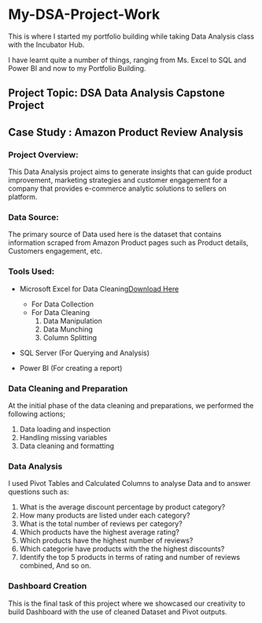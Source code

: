 # My-DSA-Project-Work

This is where I started my portfolio building while taking Data Analysis class with the Incubator Hub.

I have learnt quite a number of things, ranging from Ms. Excel to SQL and Power BI and now to my Portfolio Building.

## Project Topic: DSA Data Analysis Capstone Project

## Case Study : Amazon Product Review Analysis 

### Project Overview:

This Data Analysis project aims to generate insights that can guide product improvement, marketing strategies and customer engagement for a company that provides e-commerce analytic solutions to sellers on platform.

### Data Source: 

The primary source of Data used here is the dataset that contains information scraped from Amazon Product pages such as Product details, Customers engagement, etc.

### Tools Used:

- Microsoft Excel for Data Cleaning[Download Here](https://www.microsoft.com)
  
  - For Data Collection
  - For Data Cleaning
    1. Data Manipulation
    2. Data Munching
    3. Column Splitting

- SQL Server (For Querying and Analysis)

- Power BI (For creating a report)  

### Data Cleaning and Preparation

At the initial phase of the data cleaning and preparations, we performed the following actions;
1. Data loading and inspection
2. Handling missing variables
3. Data cleaning and formatting

### Data Analysis

I used Pivot Tables and Calculated Columns to analyse Data and to answer questions such as:
 1. What is the average discount percentage by product category?
 2. How many products are listed under each category?
 3. What is the total number of reviews per category?
 4. Which products have the highest average rating?
 5. Which products have the highest number of reviews?
 6. Which categorie have products with the the highest discounts?
 7. Identify the top 5 products in terms of rating and number of reviews combined, 
 And so on.

### Dashboard Creation

This is the final task of this project where we showcased our creativity to build Dashboard with the use of cleaned Dataset and Pivot outputs. 

